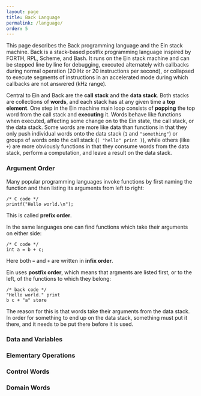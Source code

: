 ```yaml
---
layout: page
title: Back Language
permalink: /language/
order: 5
---
```


This page describes the Back programming language and the Ein stack machine.
Back is a stack-based postfix programming language inspired by FORTH, RPL,
Scheme, and Bash.  It runs on the Ein stack machine and can be stepped line by
line for debugging, executed alternately with callbacks during normal operation
(20 Hz or 20 instructions per second), or collapsed to execute segments of
instructions in an accelerated mode during which callbacks are not answered
(kHz range).

Central to Ein and Back are the **call stack** and the **data stack**. Both
stacks are collections of **words**, and each stack has at any given time a **top
element**.  One step in the Ein machine main loop consists of **popping** the top
word from the call stack and **executing** it. Words behave like functions when
executed, affecting some change on to the Ein state, the call stack, or the
data stack. Some words are more like data than functions in that they only push
individual words onto the data stack (`1` and `"something"`) or groups of words
onto the call stack (`( "hello" print )`), while others (like `+`) are more
obviously functions in that they consume words from the data stack, perform a
computation, and leave a result on the data stack.

### Argument Order

Many popular programming languages invoke functions by first naming the function and then listing its
arguments from left to right:

```
/* C code */
printf("Hello world.\n");
```

This is called **prefix order**.

In the same languages one can find functions which take their arguments on either side:

```
/* C code */
int a = b + c;
```

Here both `=` and `+` are written in **infix order**.

Ein uses **postfix order**, which means
that argments are listed first, or to the left, of the functions to which they belong: 

```
/* back code */
"Hello world." print
b c + "a" store
```

The reason for this is that words take their arguments from the data stack. In order for 
something to end up on the data stack, something must put it there, and it needs to be put
there before it is used.


### Data and Variables

<!--  

`store`

`define`

`1 1 +`

Reactive variables. 

--> 

### Elementary Operations

### Control Words 

### Domain Words







